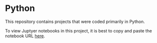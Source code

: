 # Python
 
This repository contains projects that were coded primarily in Python.

To view Juptyer notebooks in this project, it is best to copy and paste the notebook URL [here](https://nbviewer.jupyter.org/).
